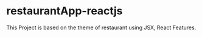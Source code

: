# restaurantApp-reactjs
This Project is based on the theme of restaurant using JSX, React Features.
